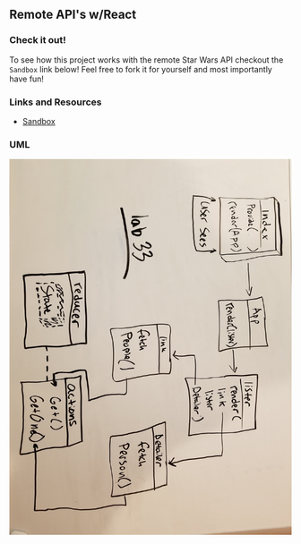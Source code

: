 ## Remote API's w/React

### Check it out!
To see how this project works with the remote Star Wars API checkout the `Sandbox` link below! Feel free to fork it for yourself and most importantly have fun!

### Links and Resources
* [Sandbox](https://codesandbox.io/s/xpx8x3yrvw)

### UML

![lab-33](assets/lab-33.jpg)
